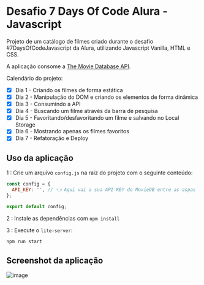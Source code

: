 # Desafio 7 Days Of Code Alura - Javascript

Projeto de um catálogo de filmes criado durante o desafio #7DaysOfCodeJavascript da Alura, utilizando Javascript Vanilla, HTML e CSS.

A aplicação consome a [The Movie Database API](https://developers.themoviedb.org/3/getting-started/introduction).

Calendário do projeto:

- [x] Dia 1 - Criando os filmes de forma estática
- [x] Dia 2 - Manipulação do DOM e criando os elementos de forma dinâmica
- [x] Dia 3 - Consumindo a API
- [x] Dia 4 - Buscando um filme através da barra de pesquisa
- [x] Dia 5 - Favoritando/desfavoritando um filme e salvando no Local Storage
- [x] Dia 6 - Mostrando apenas os filmes favoritos
- [x] Dia 7 - Refatoração e Deploy

## Uso da aplicação

1 : Crie um arquivo `config.js` na raiz do projeto com o seguinte conteúdo:

```javascript
const config = {
  API_KEY: '', // 👈 Aqui vai a sua API KEY do MovieDB entre as aspas
};

export default config;
```

2 : Instale as dependências com `npm install`

3 : Execute o `lite-server`:

```bash
npm run start
```

## Screenshot da aplicação

![image](https://user-images.githubusercontent.com/55285816/171176282-f95dfac7-8145-4028-9be1-8e344f0b3a4d.png)

